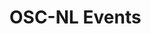 # OSC-NL Events

<link rel="stylesheet" property="stylesheet" href="https://elixirtess.github.io/TeSS_widgets/css/tess-widget.css"/>
<div id="tess-widget-google-map" class="tess-widget tess-widget-google-map"></div>
<script>
function initTeSSWidgets() {
    TessWidget.Events(document.getElementById('tess-widget-google-map'),
        'GoogleMap',
        {
            opts: {
                apiKey: 'AIzaSyAtxeshmu-95V4KZWyDklhhO-UNqNQQJKo',
                cluster: true
            },
            contentProvider: [ "OSCI", "OSCM", "OSCR", "OSCT", "OSCE", "OSCG", "OSCD" ],
            baseUrl: 'https://dev.tess.elixir-europe.org'
        });
}
</script>
<script async="" defer="" src="https://elixirtess.github.io/TeSS_widgets/js/tess-widget-standalone.js" onload="initTeSSWidgets()"></script>
